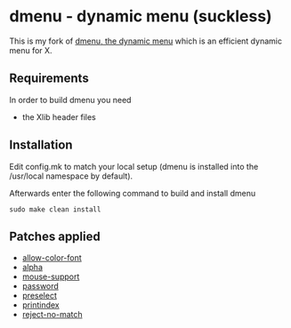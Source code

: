 # dmenu - dynamic menu (suckless)

This is my fork of [dmenu, the dynamic menu](https://tools.suckless.org/dmenu/) which is an efficient dynamic menu for X.


## Requirements

In order to build dmenu you need
- the Xlib header files


## Installation

Edit config.mk to match your local setup (dmenu is installed into
the /usr/local namespace by default).

Afterwards enter the following command to build and install dmenu

```
sudo make clean install
```

## Patches applied

- [allow-color-font](https://tools.suckless.org/dmenu/patches/allow-color-font/)
- [alpha](https://tools.suckless.org/dmenu/patches/alpha/)
- [mouse-support](https://tools.suckless.org/dmenu/patches/mouse-support/)
- [password](https://tools.suckless.org/dmenu/patches/password/)
- [preselect](https://tools.suckless.org/dmenu/patches/preselect/)
- [printindex](https://tools.suckless.org/dmenu/patches/printindex/)
- [reject-no-match](https://tools.suckless.org/dmenu/patches/reject-no-match/)